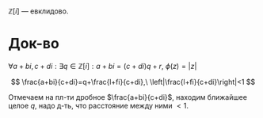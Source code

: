 $\mathbb{Z}[i]$ — евклидово.

# Док-во

$\forall a+bi, c+di: \exists q \in \mathbb{Z}[i]: a+bi=(c+di)q+r,\ \phi(z)=|z|$

$$
\frac{a+bi}{c+di}=q+\frac{l+fi}{c+di},\ \left|\frac{l+fi}{c+di}\right|<1
$$

Отмечаем на пл-ти дробное $\frac{a+bi}{c+di}$, находим ближайшее целое $q$, надо д-ть, что расстояние между ними $<1$.